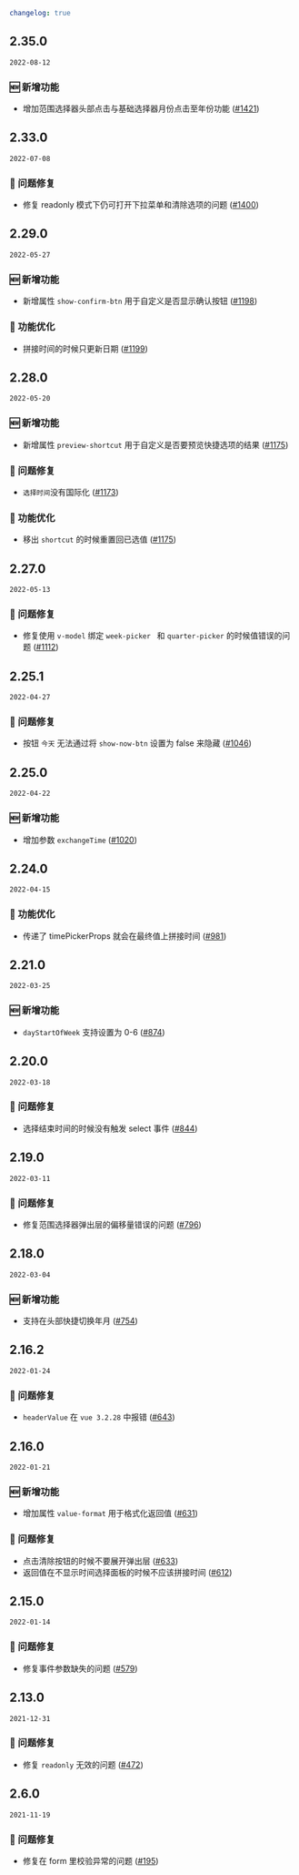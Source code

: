 ```yaml
changelog: true
```

## 2.35.0

`2022-08-12`

### 🆕 新增功能

- 增加范围选择器头部点击与基础选择器月份点击至年份功能 ([#1421](https://github.com/arco-design/arco-design-vue/pull/1421))


## 2.33.0

`2022-07-08`

### 🐛 问题修复

- 修复 readonly 模式下仍可打开下拉菜单和清除选项的问题 ([#1400](https://github.com/arco-design/arco-design-vue/pull/1400))


## 2.29.0

`2022-05-27`

### 🆕 新增功能

- 新增属性 `show-confirm-btn` 用于自定义是否显示确认按钮 ([#1198](https://github.com/arco-design/arco-design-vue/pull/1198))

### 💎 功能优化

- 拼接时间的时候只更新日期 ([#1199](https://github.com/arco-design/arco-design-vue/pull/1199))


## 2.28.0

`2022-05-20`

### 🆕 新增功能

- 新增属性 `preview-shortcut` 用于自定义是否要预览快捷选项的结果 ([#1175](https://github.com/arco-design/arco-design-vue/pull/1175))

### 🐛 问题修复

- `选择时间`没有国际化 ([#1173](https://github.com/arco-design/arco-design-vue/pull/1173))

### 💎 功能优化

- 移出 `shortcut` 的时候重置回已选值 ([#1175](https://github.com/arco-design/arco-design-vue/pull/1175))


## 2.27.0

`2022-05-13`

### 🐛 问题修复

- 修复使用 `v-model` 绑定 `week-picker ` 和 `quarter-picker` 的时候值错误的问题 ([#1112](https://github.com/arco-design/arco-design-vue/pull/1112))


## 2.25.1

`2022-04-27`

### 🐛 问题修复

- 按钮 `今天` 无法通过将 `show-now-btn` 设置为 false 来隐藏 ([#1046](https://github.com/arco-design/arco-design-vue/pull/1046))


## 2.25.0

`2022-04-22`

### 🆕 新增功能

- 增加参数 `exchangeTime` ([#1020](https://github.com/arco-design/arco-design-vue/pull/1020))


## 2.24.0

`2022-04-15`

### 💎 功能优化

- 传递了 timePickerProps 就会在最终值上拼接时间 ([#981](https://github.com/arco-design/arco-design-vue/pull/981))


## 2.21.0

`2022-03-25`

### 🆕 新增功能

- `dayStartOfWeek` 支持设置为 0-6 ([#874](https://github.com/arco-design/arco-design-vue/pull/874))


## 2.20.0

`2022-03-18`

### 🐛 问题修复

- 选择结束时间的时候没有触发 select 事件 ([#844](https://github.com/arco-design/arco-design-vue/pull/844))


## 2.19.0

`2022-03-11`

### 🐛 问题修复

- 修复范围选择器弹出层的偏移量错误的问题 ([#796](https://github.com/arco-design/arco-design-vue/pull/796))


## 2.18.0

`2022-03-04`

### 🆕 新增功能

- 支持在头部快捷切换年月 ([#754](https://github.com/arco-design/arco-design-vue/pull/754))


## 2.16.2

`2022-01-24`

### 🐛 问题修复

- `headerValue` 在 `vue 3.2.28` 中报错 ([#643](https://github.com/arco-design/arco-design-vue/pull/643))


## 2.16.0

`2022-01-21`

### 🆕 新增功能

- 增加属性 `value-format` 用于格式化返回值 ([#631](https://github.com/arco-design/arco-design-vue/pull/631))

### 🐛 问题修复

- 点击清除按钮的时候不要展开弹出层 ([#633](https://github.com/arco-design/arco-design-vue/pull/633))
- 返回值在不显示时间选择面板的时候不应该拼接时间 ([#612](https://github.com/arco-design/arco-design-vue/pull/612))


## 2.15.0

`2022-01-14`

### 🐛 问题修复

- 修复事件参数缺失的问题 ([#579](https://github.com/arco-design/arco-design-vue/pull/579))


## 2.13.0

`2021-12-31`

### 🐛 问题修复

- 修复 `readonly` 无效的问题 ([#472](https://github.com/arco-design/arco-design-vue/pull/472))


## 2.6.0

`2021-11-19`

### 🐛 问题修复

- 修复在 form 里校验异常的问题 ([#195](https://github.com/arco-design/arco-design-vue/pull/195))

